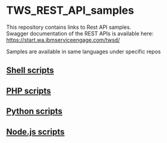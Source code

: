 # TWS_REST_API_samples
This repository contains links to Rest API samples.  
Swagger documentation of the REST APIs is available here: https://start.wa.ibmserviceengage.com/twsd/

Samples are available in same languages under specific repos

## [Shell scripts](https://github.com/WAdev0/TWS_REST_API_Shell_script_samples)

## [PHP scripts](https://github.com/WAdev0/TWS_REST_API_PHP_samples)

## [Python scripts](https://github.com/WAdev0/TWS_REST_API_Python_samples)

## [Node.js scripts](https://github.com/WAdev0/WA_REST_API_Node_samples)
